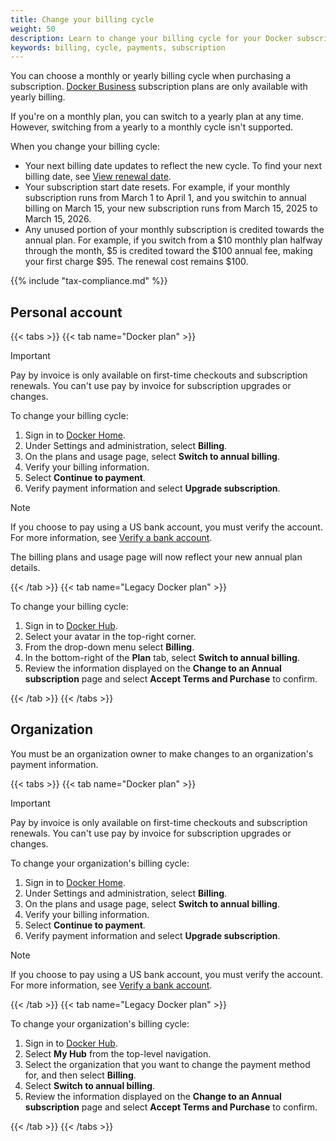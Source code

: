 ```yaml
---
title: Change your billing cycle
weight: 50
description: Learn to change your billing cycle for your Docker subscription
keywords: billing, cycle, payments, subscription
---
```


You can choose a monthly or yearly billing cycle when purchasing a subscription.
[Docker Business](/manuals/subscription/details.md#docker-business) subscription
plans are only available with yearly billing.

If you're on a monthly plan, you can switch to a yearly plan at any time.
However, switching from a yearly to a monthly cycle isn't supported.

When you change your billing cycle:

- Your next billing date updates to reflect the new cycle. To find your next
billing date, see [View renewal date](history.md#view-renewal-date).
- Your subscription start date resets. For example, if your monthly subscription
runs from March 1 to April 1, and you switchin to annual billing on March 15,
your new subscription runs from March 15, 2025 to March 15, 2026.
- Any unused portion of your monthly subscription is credited towards the
annual plan. For example, if you switch from a $10 monthly plan halfway through
the month, $5 is credited toward the $100 annual fee, making your first charge
$95. The renewal cost remains $100.

{{% include "tax-compliance.md" %}}

## Personal account

{{< tabs >}}
{{< tab name="Docker plan" >}}

> [!IMPORTANT]
>
> Pay by invoice is only available on first-time checkouts and subscription
renewals. You can't use pay by invoice for subscription upgrades or changes.

To change your billing cycle:

1. Sign in to [Docker Home](https://app.docker.com/).
2. Under Settings and administration, select **Billing**.
3. On the plans and usage page, select **Switch to annual billing**.
4. Verify your billing information.
5. Select **Continue to payment**.
6. Verify payment information and select **Upgrade subscription**.

> [!NOTE]
>
> If you choose to pay using a US bank account, you must verify the account. For
> more information, see [Verify a bank account](manuals/billing/payment-method.md#verify-a-bank-account).

The billing plans and usage page will now reflect your new annual plan details.

{{< /tab >}}
{{< tab name="Legacy Docker plan" >}}

To change your billing cycle:

1. Sign in to [Docker Hub](https://hub.docker.com).
2. Select your avatar in the top-right corner.
3. From the drop-down menu select **Billing**.
4. In the bottom-right of the **Plan** tab, select **Switch to annual billing**.
5. Review the information displayed on the **Change to an Annual subscription** page and select **Accept Terms and Purchase** to confirm.

{{< /tab >}}
{{< /tabs >}}

## Organization

You must be an organization owner to make changes to an organization's payment information.

{{< tabs >}}
{{< tab name="Docker plan" >}}

> [!IMPORTANT]
>
> Pay by invoice is only available on first-time checkouts and subscription
renewals. You can't use pay by invoice for subscription upgrades or changes.

To change your organization's billing cycle:

1. Sign in to [Docker Home](https://app.docker.com/).
2. Under Settings and administration, select **Billing**.
3. On the plans and usage page, select **Switch to annual billing**.
4. Verify your billing information.
5. Select **Continue to payment**.
6. Verify payment information and select **Upgrade subscription**.

> [!NOTE]
>
> If you choose to pay using a US bank account, you must verify the account. For
> more information, see [Verify a bank account](manuals/billing/payment-method.md#verify-a-bank-account).

{{< /tab >}}
{{< tab name="Legacy Docker plan" >}}

To change your organization's billing cycle:

1. Sign in to [Docker Hub](https://hub.docker.com).
2. Select **My Hub** from the top-level navigation.
3. Select the organization that you want to change the payment method for, and then select **Billing**.
4. Select **Switch to annual billing**.
5. Review the information displayed on the **Change to an Annual subscription** page and select **Accept Terms and Purchase** to confirm.

{{< /tab >}}
{{< /tabs >}}